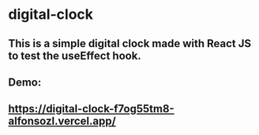 # digital-clock

## This is a simple digital clock made with React JS to test the useEffect hook.

## Demo:
## https://digital-clock-f7og55tm8-alfonsozl.vercel.app/
